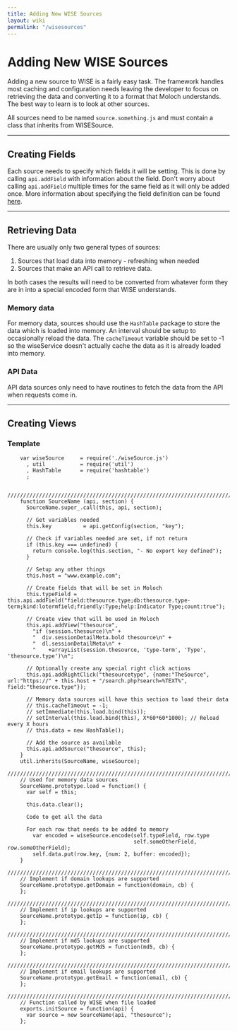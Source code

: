 ```yaml
---
title: Adding New WISE Sources
layout: wiki
permalink: "/wisesources"
---
```


<div class="full-height-and-width-container with-footer p-3" markdown="1">

# Adding New WISE Sources

Adding a new source to WISE is a fairly easy task.  The framework handles most caching and configuration needs leaving the developer to focus on retrieving the data and converting it to a format that Moloch understands.  The best way to learn is to look at other sources.

All sources need to be named `source.something.js` and must contain a class that inherits from WISESource.

---

## Creating Fields

Each source needs to specify which fields it will be setting.  This is done by calling `api.addField` with information about the field.  Don't worry about calling `api.addField` multiple times for the same field as it will only be added once.  More information about specifying the field definition can be found [here](taggerformat).

---

## Retrieving Data

There are usually only two general types of sources:  
1. Sources that load data into memory - refreshing when needed  
2. Sources that make an API call to retrieve data.

In both cases the results will need to be converted from whatever form they are in into a special encoded form that WISE understands.

### Memory data

For memory data, sources should use the `HashTable` package to store the data which is loaded into memory.  An interval should be setup to occasionally reload the data.  The `cacheTimeout` variable should be set to -1 so the wiseService doesn't actually cache the data as it is already loaded into memory.

### API Data

API data sources only need to have routines to fetch the data from the API when requests come in.

---

## Creating Views

### Template
```
    var wiseSource     = require('./wiseSource.js')
      , util           = require('util')
      , HashTable      = require('hashtable')
      ;

    //////////////////////////////////////////////////////////////////////////////////
    function SourceName (api, section) {
      SourceName.super_.call(this, api, section);

      // Get variables needed
      this.key          = api.getConfig(section, "key");

      // Check if variables needed are set, if not return
      if (this.key === undefined) {
        return console.log(this.section, "- No export key defined");
      }

      // Setup any other things
      this.host = "www.example.com";

      // Create fields that will be set in Moloch
      this.typeField = this.api.addField("field:thesource.type;db:thesource.type-term;kind:lotermfield;friendly:Type;help:Indicator Type;count:true");

      // Create view that will be used in Moloch
      this.api.addView("thesource",
        "if (session.thesource)\n" +
        "  div.sessionDetailMeta.bold thesource\n" +
        "  dl.sessionDetailMeta\n" +
        "    +arrayList(session.thesource, 'type-term', 'Type', 'thesource.type')\n";

      // Optionally create any special right click actions
      this.api.addRightClick("thesourcetype", {name:"TheSource", url:"https://" + this.host + "/search.php?search=%TEXT%", field:"thesource.type"});

      // Memory data sources will have this section to load their data
      // this.cacheTimeout = -1;
      // setImmediate(this.load.bind(this));
      // setInterval(this.load.bind(this), X*60*60*1000); // Reload every X hours
      // this.data = new HashTable();

      // Add the source as available
      this.api.addSource("thesource", this);
    }
    util.inherits(SourceName, wiseSource);
    //////////////////////////////////////////////////////////////////////////////////
    // Used for memory data sources
    SourceName.prototype.load = function() {
      var self = this;

      this.data.clear();

      Code to get all the data

      For each row that needs to be added to memory
        var encoded = wiseSource.encode(self.typeField, row.type
                                        self.someOtherField, row.someOtherField);
        self.data.put(row.key, {num: 2, buffer: encoded});
    }
    //////////////////////////////////////////////////////////////////////////////////
    // Implement if domain lookups are supported
    SourceName.prototype.getDomain = function(domain, cb) {
    };
    //////////////////////////////////////////////////////////////////////////////////
    // Implement if ip lookups are supported
    SourceName.prototype.getIp = function(ip, cb) {
    };
    //////////////////////////////////////////////////////////////////////////////////
    // Implement if md5 lookups are supported
    SourceName.prototype.getMd5 = function(md5, cb) {
    };
    //////////////////////////////////////////////////////////////////////////////////
    // Implement if email lookups are supported
    SourceName.prototype.getEmail = function(email, cb) {
    };
    //////////////////////////////////////////////////////////////////////////////////
    // Function called by WISE when file loaded
    exports.initSource = function(api) {
      var source = new SourceName(api, "thesource");
    };
```

</div>
